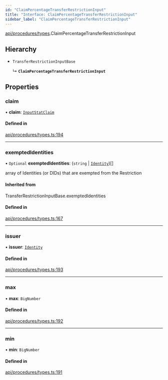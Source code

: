 ```yaml
---
id: "ClaimPercentageTransferRestrictionInput"
title: "Interface: ClaimPercentageTransferRestrictionInput"
sidebar_label: "ClaimPercentageTransferRestrictionInput"
---
```


[api/procedures/types](../../../../../modules/API/Procedures/Types/Types.md).ClaimPercentageTransferRestrictionInput

## Hierarchy

- `TransferRestrictionInputBase`

  ↳ **`ClaimPercentageTransferRestrictionInput`**

## Properties

### claim

• **claim**: [`InputStatClaim`](../../../../../modules/Types/Types.md#inputstatclaim)

#### Defined in

[api/procedures/types.ts:194](https://github.com/PolymeshAssociation/polymesh-sdk/blob/adcc38781/src/api/procedures/types.ts#L194)

___

### exemptedIdentities

• `Optional` **exemptedIdentities**: (`string` \| [`Identity`](../../../../../classes/API/Entities/Identity/Identity.md))[]

array of Identities (or DIDs) that are exempted from the Restriction

#### Inherited from

TransferRestrictionInputBase.exemptedIdentities

#### Defined in

[api/procedures/types.ts:167](https://github.com/PolymeshAssociation/polymesh-sdk/blob/adcc38781/src/api/procedures/types.ts#L167)

___

### issuer

• **issuer**: [`Identity`](../../../../../classes/API/Entities/Identity/Identity.md)

#### Defined in

[api/procedures/types.ts:193](https://github.com/PolymeshAssociation/polymesh-sdk/blob/adcc38781/src/api/procedures/types.ts#L193)

___

### max

• **max**: `BigNumber`

#### Defined in

[api/procedures/types.ts:192](https://github.com/PolymeshAssociation/polymesh-sdk/blob/adcc38781/src/api/procedures/types.ts#L192)

___

### min

• **min**: `BigNumber`

#### Defined in

[api/procedures/types.ts:191](https://github.com/PolymeshAssociation/polymesh-sdk/blob/adcc38781/src/api/procedures/types.ts#L191)

